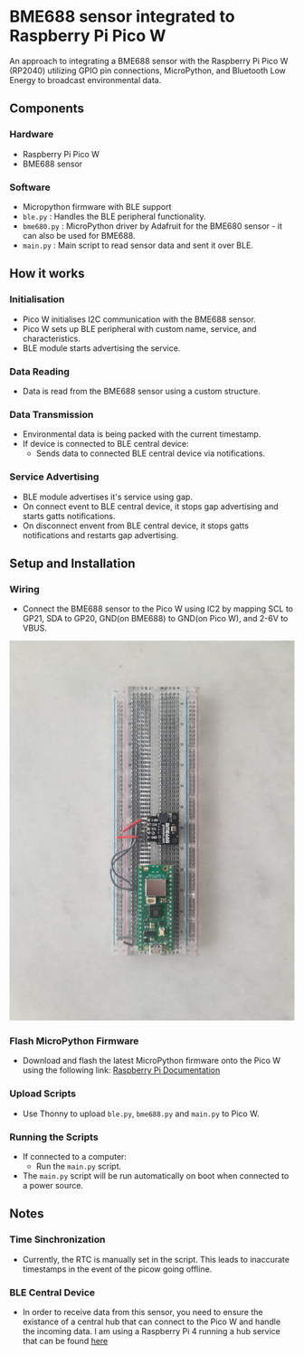 # BME688 sensor integrated to Raspberry Pi Pico W

An approach to integrating a BME688 sensor with the Raspberry Pi Pico W (RP2040) utilizing GPIO pin connections, MicroPython, and Bluetooth Low Energy to broadcast environmental data.

## Components

### Hardware
- Raspberry Pi Pico W
- BME688 sensor

### Software
- Micropython firmware with BLE support
- `ble.py` : Handles the BLE peripheral functionality.
- `bme680.py` : MicroPython driver by Adafruit for the BME680 sensor - it can also be used for BME688.
- `main.py` : Main script to read sensor data and sent it over BLE.

## How it works

### Initialisation
- Pico W initialises I2C communication with the BME688 sensor.
- Pico W sets up BLE peripheral with custom name, service, and characteristics.
- BLE module starts advertising the service.

### Data Reading
- Data is read from the BME688 sensor using a custom structure.

### Data Transmission
- Environmental data is being packed with the current timestamp.
- If device is connected to BLE central device:
  - Sends data to connected BLE central device via notifications.
    
### Service Advertising
- BLE module advertises it's service using gap.
- On connect event to BLE central device, it stops gap advertising and starts gatts notifications.
- On disconnect envent from BLE central device, it stops gatts notifications and restarts gap advertising.

## Setup and Installation

### Wiring
- Connect the BME688 sensor to the Pico W using IC2 by mapping SCL to GP21, SDA to GP20, GND(on BME688) to GND(on Pico W), and 2-6V to VBUS.
<img src="../../assets/PicoWHwiring.png" />

### Flash MicroPython Firmware
- Download and flash the latest MicroPython firmware onto the Pico W using the following link: <a href="https://www.raspberrypi.com/documentation/microcontrollers/micropython.html#what-is-micropython">Raspberry Pi Documentation</a>

### Upload Scripts
- Use Thonny to upload `ble.py`, `bme688.py` and `main.py` to Pico W.

### Running the Scripts
- If connected to a computer:
   - Run the `main.py` script.
- The `main.py` script will be run automatically on boot when connected to a power source.

## Notes

### Time Sinchronization
- Currently, the RTC is manually set in the script. This leads to inaccurate timestamps in the event of the picow going offline.
   
### BLE Central Device
- In order to receive data from this sensor, you need to ensure the existance of a central hub that can connect to the Pico W and handle the incoming data. I am using a Raspberry Pi 4 running a hub service that can be found <a href="../../hub/hub"> here </a>

